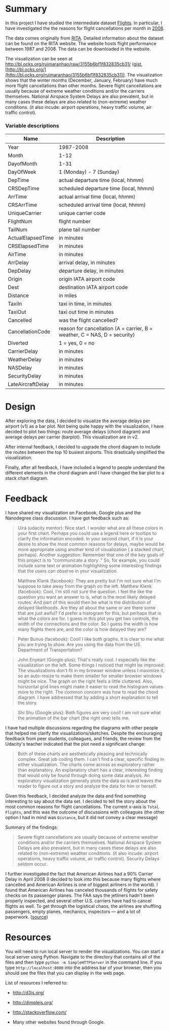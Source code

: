 # Summary

In this project I have studied the intermediate dataset [Flights](https://www.google.com/url?q=http://stat-computing.org/dataexpo/2009/the-data.html&sa=D&ust=1454271917244000&usg=AFQjCNEo7P1zBM-dtkX-MwsZiev7-J1MRw). In particular, I have investigated the the reasons for flight cancellations per month in  [2008](http://stat-computing.org/dataexpo/2009/2008.csv.bz).

The data comes originally from [RITA](http://www.transtats.bts.gov/OT_Delay/OT_DelayCause1.asp). Detailed information about the dataset can be found on the RITA website. The website hosts flight performance between 1987 and 2008. The data can be downloaded in the website.

The visualization can be seen at http://bl.ocks.org/ruimaranhao/raw/3155b6bf1f832835cb31/ ([gist](https://gist.github.com/ruimaranhao/3155b6bf1f832835cb31), [http://bl.ocks.org/](http://bl.ocks.org/ruimaranhao/3155b6bf1f832835cb31)). The visualization shows that the winter months (December, January, February) have much more flight cancellations than other months. Severe flight cancellations are usually because of extreme weather conditions and/or the carriers themselves. National Airspace System Delays are also prevalent, but in many cases these delays are also related to (non-extreme) weather conditions. (it also incude: airport operations, heavy traffic volume, air traffic control).

### Variable descriptions

| Name	| Description |
| ----- |-------------|
|	Year	| 1987-2008   |
|	Month	| 1-12        |
|	DayofMonth |	1-31  |
|	DayOfWeek	| 1 (Monday) - 7 (Sunday) |
|	DepTime	| actual departure time (local, hhmm) |
|	CRSDepTime |	scheduled departure time (local, hhmm) |
|	ArrTime | actual arrival time (local, hhmm) |
|	CRSArrTime |	scheduled arrival time (local, hhmm) |
|	UniqueCarrier |	unique carrier code |
|	FlightNum	| flight number |
|	TailNum	| plane tail number |
|	ActualElapsedTime |	in minutes |
|	CRSElapsedTime |	in minutes |
|	AirTime	| in minutes |
|	ArrDelay |	arrival delay, in minutes |
|	DepDelay |	departure delay, in minutes |
|	Origin |	origin IATA airport code |
|	Dest |	destination IATA airport code |
|	Distance |	in miles |
|	TaxiIn |	taxi in time, in minutes |
|	TaxiOut	| taxi out time in minutes |
|	Cancelled |	was the flight cancelled? |
|	CancellationCode |	reason for cancellation (A = carrier, B = weather, C = NAS, D = security) |
|	Diverted |	1 = yes, 0 = no |
|	CarrierDelay |	in minutes |
|	WeatherDelay |	in minutes |
|	NASDelay |	in minutes |
|	SecurityDelay |	in minutes |
|	LateAircraftDelay |	in minutes |

# Design

After exploring the data, I decided to visualize the average delays per airport
(v1) as a bar plot. Not being quite happy with the visualization, I have decided
to plot two things: route average delays (chord diagram) and average delays per
carrier (barplot). This visualization are in v2.

After internal feedback, I decided to upgrade the chord diagram to include the
routes between the top 10 busiest airports. This drastically simplified the
visualization.

Finally, after all feedback, I have included a legend to people understand the
different elements in the chord diagram and I have changed the bar plot to a
stack chart diagram.

# Feedback

I have shared my visualization on Facebook, Google plus and the Nanodegree
class discussion. I have got feedback such as:

>Uirá (udacity mentor): Nice start. I wonder what are all these colors in your first chart. Perhaps you could use a legend here or tooltips to clarify the information encoded. In your second chart, if it is your desire to show the most common reasons for delays, maybe would be more appropriate using another kind of visualization ( a stacked chart, perhaps).
Another suggestion: Remember that one of the key goals of this project is to "communicate a story ." So, for example, you could include some text or animation highlighting some interesting findings that the users can observe in your visualization.

>Matthew Klenk (facebook): They are pretty but I'm not sure what I'm suppose to take away from the graph on the left.
>Matthew Klenk (facebook): Cool, I'm still not sure the question. I feel the like the question you want an answer to is, what is the most likely delayed routes. And part of this would then be what is the distribution of delayed likelihoods. Are they all about the same or are there some that are just awful? I'd prefer a histogram for this, but perhaps that is what the colors are for. I guess in this plot you get two controls, the width of the connections and the color. So I guess the width is how many flights there are, and the color is how delayed they are?

>Peter Bunus (facebook): Cool! I like both graphs. It is clear to me what you are trying to show. Are you using the data from the US Department of Transportation?

>John Enyeart (Google plus):  That's really cool. I especially like the visualization on the left.
Some things I noticed that might be improved:
The visualizations don't fit in my browser window unless I maximize it, so an auto-resize to make them smaller for smaller browser windows might be nice.
The graph on the right feels a little cluttered. Also, horizontal grid lines might make it easier to read the histogram values more to the right.﻿
The common concern was how to read the chord diagram. I have addressed that by
adding a short explanation to tell the story.

>Shi Shu (Google plus): Both figures are very cool! I am not sure what the animation of the bar chart (the right one) tells me. ﻿

I have had multiple discussions regarding the diagrams with other people that
helped me clarify the visualizations/sketches. Despite the encouraging feedback
from peer students, colleagues, and friends, the review from the Udacity's teacher
indicated that the plot need a significant change:

>Both of these charts are aesthetically pleasing and technically complex. Great job coding them.
I can't find a clear, specific finding in either visualization. The charts come across as exploratory rather than explanatory. An explanatory chart has a clear, interesting finding that would only be found through doing some data analysis. An exploratory visualization generally plots the data as is and leaves the reader to figure out a story and analyze the data for him or herself.

Given this feedback, I decided analyze the data and find something interesting to say about the data set. I decided to tell the story about the most common reasons for flight cancellations. The current x-axis is `Total Flights`, and this was the outcome of discussions with colleagues (the other option I had in mind was `Distance`, but it did not convey a clear message)

Summary of the findings:

>Severe flight cancellations are usually because of extreme weather conditions and/or the carriers themselves. National Airspace System Delays are also prevalent, but in many cases these delays are also related to (non-extreme) weather conditions. (it also incude: airport operations, heavy traffic volume, air traffic control). Security Delays seldom occur.

I further investigated the fact that American Airlines had a 90% Carrier Delay in April 2008 (I decided to look into this because many flights where cancelled and American Airlines is one of biggest airliners in the world). I found that American Airlines has canceled thousands of flights for safety checks on its passenger planes. The FAA says the jetliners hadn't been properly inspected, and several other U.S. carriers have had to cancel flights as well. To get through the logistical chaos, the airlines are shuffling passengers, empty planes, mechanics, inspectors — and a lot of paperwork. ([source](http://www.cnn.com/2008/TRAVEL/04/10/american.cancellations/))

# Resources

You will need to run local server to render the visualizations. You can start a local server using Python. Navigate to the directory that contains all of the files and then type `python -m SimpleHTTPServer` in the command line. If you type `http://localhost:8000` into the address bar of your browser, then you should see the files that you can display in the web page.

List of resources I referred to:

- http://d3js.org/

- http://dimplejs.org/

- http://stackoverflow.com/

- Many other websites found through Google.
